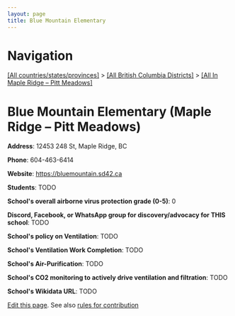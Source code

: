 ```yaml
---
layout: page
title: Blue Mountain Elementary
---
```

# Navigation

[[All countries/states/provinces]](../../..) > [[All British Columbia Districts]](../..) > [[All In Maple Ridge – Pitt Meadows]](..)

# Blue Mountain Elementary (Maple Ridge – Pitt Meadows)

**Address**: 12453 248 St, Maple Ridge, BC

**Phone**: 604-463-6414

**Website**: <https://bluemountain.sd42.ca>

**Students**: TODO

**School's overall airborne virus protection grade (0-5)**: 0

**Discord, Facebook, or WhatsApp group for discovery/advocacy for THIS school**: TODO

**School's policy on Ventilation**: TODO

**School's Ventilation Work Completion**: TODO

**School's Air-Purification**: TODO

**School's CO2 monitoring to actively drive ventilation and filtration**: TODO

**School's Wikidata URL**: TODO


[Edit this page](https://github.com/ventilate-schools/BC/edit/main/./Maple_Ridge_–_Pitt_Meadows/Blue_Mountain_Elementary.md). See also [rules for contribution](../../../contribution-rules/)
